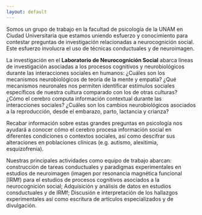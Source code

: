 ```yaml
---
layout: default 
---
```


Somos un grupo de trabajo en la facultad de psicología de la UNAM en Ciudad Universitaria que estamos uniendo esfuerzo y conocimiento para contestar preguntas de investigación relacionadas a neurocognición social. Este esfuerzo involucra el uso de técnicas conductuales y de neuroimagen. 

La investigación en el **Laboratorio de Neurocognición Social** abarca líneas de investigación asociadas a los procesos cognitivos y neurobiológicos durante las interacciones sociales en humanos: ¿Cuáles son los mecanismos neurobiológicos de teoría de la mente y empatía? ¿Qué mecanismos neuronales nos permiten identificar estímulos sociales específicos de nuestra cultura comparado con los de otras culturas? ¿Cómo el cerebro computa información contextual durante las interacciones sociales? ¿Cuáles son los cambios neurobiológicos asociados a la reproducción, desde el embarazo, parto, lactancia y crianza? 

Recabar información sobre estas grandes preguntas en psicología nos ayudará a conocer cómo el cerebro procesa información social en diferentes condiciones o contextos sociales, así como descifrar sus alteraciones en poblaciones clínicas (e.g. autismo, alexitimia, esquizofrenia).

Nuestras principales actividades como equipo de trabajo abarcan: construcción de tareas conductuales y paradigmas experimentales en estudios de neuroimagen (imagen por resonancia magnética funcional [IRMf) para el estudios de procesos cognitivos asociados a la neurocognición social; Adquisición y análisis de datos en estudios consductuales y de IRMf; Discusión e interpretación de los hallazgos experimentales así como escritura de artículos especializados y de divulgación.
